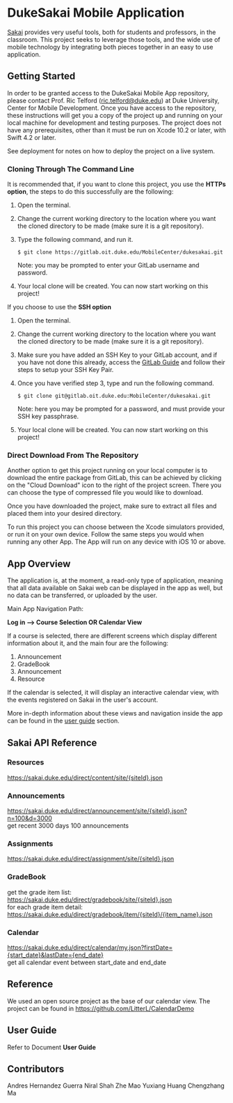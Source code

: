 
# DukeSakai Mobile Application
[Sakai](https://www.sakailms.org/) provides very useful tools, both for students and professors, in the classroom. This project seeks to leverage those tools, and the wide use of mobile technology by integrating both pieces together in an easy to use application.
## Getting Started

In order to be granted access to the DukeSakai Mobile App repository, please contact Prof. Ric Telford (ric.telford@duke.edu) at Duke University, Center for Mobile Development. Once you have access to the repository, these instructions will get you a copy of the project up and running on your local machine for development and testing purposes. The project does not have any prerequisites, other than it must be run on Xcode 10.2 or later, with Swift 4.2 or later.

See deployment for notes on how to deploy the project on a live system.

### Cloning Through The Command Line

It is recommended that, if you want to clone this project, you use the **HTTPs option**, the steps to do this successfully are the following:

 1. Open the terminal.
 
 2. Change the current working directory to the location where you want the cloned directory to be made (make sure it is a git repository).
 
 3. Type the following command, and run it.
	```
	$ git clone https://gitlab.oit.duke.edu/MobileCenter/dukesakai.git
	```
	Note: you may be prompted to enter your GitLab username and password.
	
 4. Your local clone will be created. You can now start working on this project!

If you choose to use the **SSH option**

 1. Open the terminal.
 
 2. Change the current working directory to the location where you want the cloned directory to be made (make sure it is a git repository).

 3. Make sure you have added an SSH Key to your GitLab account, and if you have not done this already, access the [GitLab Guide](https://docs.gitlab.com/ee/ssh/) and follow their steps to setup your SSH Key Pair.
 
 4. Once you have verified step 3, type and run the following command.
	```
	$ git clone git@gitlab.oit.duke.edu:MobileCenter/dukesakai.git
	```
	Note: here you may be prompted for a password, and must provide your SSH key passphrase.

 5. Your local clone will be created. You can now start working on this project!

### Direct Download From The Repository

Another option to get this project running on your local computer is to download the entire package from GitLab, this can be achieved by clicking on the "Cloud Download" icon to the right of the project screen. There you can choose the type of compressed file you would like to download.

Once you have downloaded the project, make sure to extract all files and placed them into your desired directory.

To run this project you can choose between the Xcode simulators provided, or run it on your own device. Follow the same steps you would when running any other App. The App will run on any device with iOS 10 or above.

## App Overview
The application is, at the moment, a read-only type of application, meaning that all data available on Sakai web can be displayed in the app as well, but no data can be transferred, or uploaded by the user.

Main App Navigation Path:

**Log in --> Course Selection OR Calendar View**

If a course is selected, there are different screens which display different information about it, and the main four are the following:
1. Announcement
2. GradeBook
3. Announcement
4. Resource

If the calendar is selected, it will display an interactive calendar view, with the events registered on Sakai in the user's account.

More in-depth information about these views and navigation inside the app can be found in the [user guide](##User-Guide) section.


## Sakai API Reference

### Resources
https://sakai.duke.edu/direct/content/site/{siteId}.json

### Announcements
https://sakai.duke.edu/direct/announcement/site/{siteId}.json?n=100&d=3000<br/>
get recent 3000 days 100 announcements

### Assignments
https://sakai.duke.edu/direct/assignment/site/{siteId}.json

### GradeBook
get the grade item list: <br/>
https://sakai.duke.edu/direct/gradebook/site/{siteId}.json<br/>
for each grade item detail: <br/>
https://sakai.duke.edu/direct/gradebook/item/{siteId}/{item_name}.json

### Calendar
https://sakai.duke.edu/direct/calendar/my.json?firstDate={start_date}&lastDate={end_date}<br/>
get all calendar event between start_date and end_date

## Reference
We used an open source project as the base of our calendar view. The project can be found in https://github.com/LitterL/CalendarDemo

## User Guide
Refer to Document **User Guide**

## Contributors
Andres Hernandez Guerra
Niral Shah
Zhe Mao
Yuxiang Huang
Chengzhang Ma
